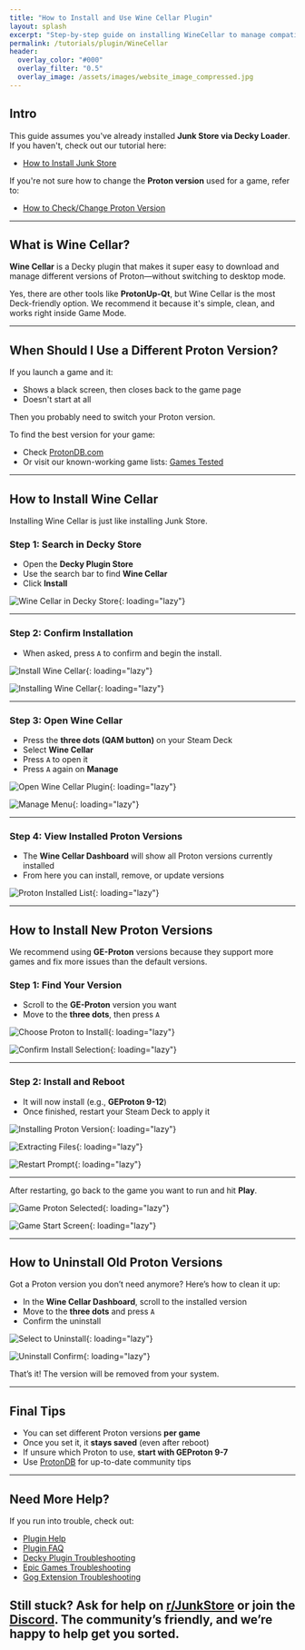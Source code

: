 ```yaml
---
title: "How to Install and Use Wine Cellar Plugin"
layout: splash
excerpt: "Step-by-step guide on installing WineCellar to manage compatibility tools"
permalink: /tutorials/plugin/WineCellar
header:
  overlay_color: "#000"
  overlay_filter: "0.5"
  overlay_image: /assets/images/website_image_compressed.jpg
---
```

<div class="spacer mt-4"></div>

## Intro

This guide assumes you've already installed **Junk Store via Decky Loader**.  
If you haven't, check out our tutorial here:

- [How to Install Junk Store](/tutorials/plugin/Install)

If you're not sure how to change the **Proton version** used for a game, refer to:

- [How to Check/Change Proton Version](/tutorials/plugin/Proton)

---

## What is Wine Cellar?

**Wine Cellar** is a Decky plugin that makes it super easy to download and manage different versions of Proton—without switching to desktop mode.

Yes, there are other tools like **ProtonUp-Qt**, but Wine Cellar is the most Deck-friendly option. We recommend it because it's simple, clean, and works right inside Game Mode.

---

## When Should I Use a Different Proton Version?

If you launch a game and it:
- Shows a black screen, then closes back to the game page
- Doesn't start at all

Then you probably need to switch your Proton version.

To find the best version for your game:
- Check [ProtonDB.com](https://www.protondb.com/)
- Or visit our known-working game lists: <a href="/tested-games">Games Tested</a>

---

## How to Install Wine Cellar

Installing Wine Cellar is just like installing Junk Store.

### Step 1: Search in Decky Store
- Open the **Decky Plugin Store**
- Use the search bar to find **Wine Cellar**
- Click **Install**

![Wine Cellar in Decky Store](/assets/images/Wine/Wine%20Cellar%20in%20Decky%20Store.jpg){: loading="lazy"}

---

### Step 2: Confirm Installation
- When asked, press `A` to confirm and begin the install.

![Install Wine Cellar](/assets/images/Wine/Install%20Wine%20Cellar%20Screen.jpg){: loading="lazy"}

![Installing Wine Cellar](/assets/images/Wine/Installing%20Wine%20Cellar.jpg){: loading="lazy"}

---

### Step 3: Open Wine Cellar
- Press the **three dots (QAM button)** on your Steam Deck
- Select **Wine Cellar**
- Press `A` to open it
- Press `A` again on **Manage**

![Open Wine Cellar Plugin](/assets/images/Wine/Wine%20Cellar%20Plugin%20Button.jpg){: loading="lazy"}

![Manage Menu](/assets/images/Wine/Wine%20Cellar%20Manage.jpg){: loading="lazy"}

---

### Step 4: View Installed Proton Versions
- The **Wine Cellar Dashboard** will show all Proton versions currently installed
- From here you can install, remove, or update versions

![Proton Installed List](/assets/images/Wine/Proton%20Installed.jpg){: loading="lazy"}

---

## How to Install New Proton Versions

We recommend using **GE-Proton** versions because they support more games and fix more issues than the default versions.

### Step 1: Find Your Version
- Scroll to the **GE-Proton** version you want
- Move to the **three dots**, then press `A`

![Choose Proton to Install](/assets/images/Wine/Proton%20Not%20Installed.jpg){: loading="lazy"}

![Confirm Install Selection](/assets/images/Wine/Install%20selection%20PV.jpg){: loading="lazy"}

---

### Step 2: Install and Reboot
- It will now install (e.g., **GEProton 9-12**)
- Once finished, restart your Steam Deck to apply it

![Installing Proton Version](/assets/images/Wine/Installing%20PV.jpg){: loading="lazy"}

![Extracting Files](/assets/images/Wine/Extracting%20PV.jpg){: loading="lazy"}

![Restart Prompt](/assets/images/Wine/Restart%20to%20use%20PV.jpg){: loading="lazy"}

---

After restarting, go back to the game you want to run and hit **Play**.

![Game Proton Selected](/assets/images/Wine/TMNT%20PV%20Selection.jpg){: loading="lazy"}

![Game Start Screen](/assets/images/Wine/TMNT%20Start%20Screen.jpg){: loading="lazy"}

---

## How to Uninstall Old Proton Versions

Got a Proton version you don’t need anymore? Here’s how to clean it up:

- In the **Wine Cellar Dashboard**, scroll to the installed version
- Move to the **three dots** and press `A`
- Confirm the uninstall

![Select to Uninstall](/assets/images/Wine/PV%20to%20uninstall.jpg){: loading="lazy"}

![Uninstall Confirm](/assets/images/Wine/Uninstall%20PV.jpg){: loading="lazy"}

That’s it! The version will be removed from your system.

---

## Final Tips

- You can set different Proton versions **per game**
- Once you set it, it **stays saved** (even after reboot)
- If unsure which Proton to use, **start with GEProton 9-7**
- Use [ProtonDB](https://www.protondb.com/) for up-to-date community tips

---

## Need More Help?

If you run into trouble, check out:
- [Plugin Help](/deckyhelp)
- [Plugin FAQ](/faq/decky/)
- [Decky Plugin Troubleshooting](/troubleshooting/plugin)
- [Epic Games Troubleshooting](/troubleshooting/epic)
- [Gog Extension Troubleshooting](/troubleshooting/gog)

Still stuck? Ask for help on [r/JunkStore](https://www.reddit.com/r/JunkStore/) or join the [Discord](https://discord.gg/6mRUhR6Teh). The community’s friendly, and we’re happy to help get you sorted.
---
